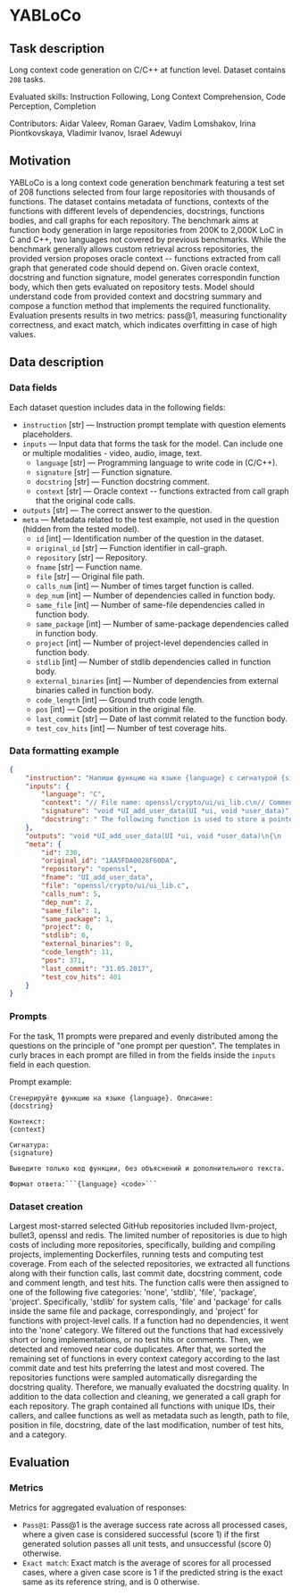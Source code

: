 # YABLoCo


## Task description

Long context code generation on C/C++ at function level. Dataset contains `208` tasks.

Evaluated skills: Instruction Following, Long Context Comprehension, Code Perception, Completion

Contributors: Aidar Valeev, Roman Garaev, Vadim Lomshakov, Irina Piontkovskaya, Vladimir Ivanov, Israel Adewuyi


## Motivation

YABLoCo is a long context code generation benchmark featuring a test set of 208 functions selected from four large repositories with
thousands of functions. The dataset contains metadata of functions, contexts of the functions with different levels of dependencies,
docstrings, functions bodies, and call graphs for each repository. The benchmark aims at function body generation in large repositories
from 200K to 2,000K LoC in C and C++, two languages not covered by previous benchmarks. While the benchmark generally allows custom
retrieval across repositories, the provided version proposes oracle context -- functions extracted from call graph that generated code
should depend on. Given oracle context, docstring and function signature, model generates correspondin function body, which then gets
evaluated on repository tests. Model should understand code from provided context and docstring summary and compose a function method
that implements the required functionality. Evaluation presents results in two metrics: pass@1, measuring functionality correctness,
and exact match, which indicates overfitting in case of high values.


## Data description

### Data fields

Each dataset question includes data in the following fields:

- `instruction` [str] — Instruction prompt template with question elements placeholders.
- `inputs` — Input data that forms the task for the model. Can include one or multiple modalities - video, audio, image, text.
    - `language` [str] — Programming language to write code in (C/C++).
    - `signature` [str] — Function signature.
    - `docstring` [str] — Function docstring comment.
    - `context` [str] — Oracle context -- functions extracted from call graph that the original code calls.
- `outputs` [str] — The correct answer to the question.
- `meta` — Metadata related to the test example, not used in the question (hidden from the tested model).
    - `id` [int] — Identification number of the question in the dataset.
    - `original_id` [str] — Function identifier in call-graph.
    - `repository` [str] — Repository.
    - `fname` [str] — Function name.
    - `file` [str] — Original file path.
    - `calls_num` [int] — Number of times target function is called.
    - `dep_num` [int] — Number of dependencies called in function body.
    - `same_file` [int] — Number of same-file dependencies called in function body.
    - `same_package` [int] — Number of same-package dependencies called in function body.
    - `project` [int] — Number of project-level dependencies called in function body.
    - `stdlib` [int] — Number of stdlib dependencies called in function body.
    - `external_binaries` [int] — Number of dependencies from external binaries called in function body.
    - `code_length` [int] — Ground truth code length.
    - `pos` [int] — Code position in the original file.
    - `last_commit` [str] — Date of last commit related to the function body.
    - `test_cov_hits` [int] — Number of test coverage hits.


### Data formatting example

```json
{
    "instruction": "Напиши функцию на языке {language} с сигнатурой {signature} и следующим описанием: {docstring}. Используй следующий контекст:\n\n{context}",
    "inputs": {
        "language": "C",
        "context": "// File name: openssl/crypto/ui/ui_lib.c\n// Comment: \nvoid *(*UI_method_get_data_duplicator(const UI_METHOD *method)) (UI *, void *)\n{\n    if (method != NULL)\n        return method->ui_duplicate_data;\n    return NULL;\n}",
        "signature": "void *UI_add_user_data(UI *ui, void *user_data)",
        "docstring": " The following function is used to store a pointer to user-specific data.\nAny previous such pointer will be returned and replaced.\nFor callback purposes, this function makes a lot more sense than using\nex_data, since the latter requires that different parts of OpenSSL or\napplications share the same ex_data index.\nNote that the UI_OpenSSL() method completely ignores the user data. Other\nmethods may not, however."
    },
    "outputs": "void *UI_add_user_data(UI *ui, void *user_data)\n{\n    void *old_data = ui->user_data;\n\n    if ((ui->flags & UI_FLAG_DUPL_DATA) != 0) {\n        ui->meth->ui_destroy_data(ui, old_data);\n        old_data = NULL;\n    }\n    ui->user_data = user_data;\n    ui->flags &= ~UI_FLAG_DUPL_DATA;\n    return old_data;\n}",
    "meta": {
        "id": 230,
        "original_id": "1AA5FDA0028F60DA",
        "repository": "openssl",
        "fname": "UI_add_user_data",
        "file": "openssl/crypto/ui/ui_lib.c",
        "calls_num": 5,
        "dep_num": 2,
        "same_file": 1,
        "same_package": 1,
        "project": 0,
        "stdlib": 0,
        "external_binaries": 0,
        "code_length": 11,
        "pos": 371,
        "last_commit": "31.05.2017",
        "test_cov_hits": 401
    }
}
```


### Prompts

For the task, 11 prompts were prepared and evenly distributed among the questions on the principle of "one prompt per question". The templates in curly braces in each prompt are filled in from the fields inside the `inputs` field in each question.

Prompt example:

```
Сгенерируйте функцию на языке {language}. Описание:
{docstring}

Контекст:
{context}

Сигнатура:
{signature}

Выведите только код функции, без объяснений и дополнительного текста.

Формат ответа:```{language} <code>```
```


### Dataset creation

Largest most-starred selected GitHub repositories included llvm-project, bullet3, openssl and redis. The limited number of repositories is due
to high costs of including more repositories, specifically, building and compiling projects, implementing Dockerfiles, running tests and 
computing test coverage. From each of the selected repositories, we extracted all functions along with their function calls, last commit date,
docstring comment, code and comment length, and test hits. The function calls were then assigned to one of the following five categories: 'none',
'stdlib', 'file', 'package', 'project'. Specifically, 'stdlib' for system calls, 'file' and 'package' for calls inside the same file and package,
correspondingly, and 'project' for functions with project-level calls. If a function had no dependencies, it went into the 'none' category. We
filtered out the functions that had excessively short or long implementations, or no test hits or comments. Then, we detected and removed near
code duplicates. After that, we sorted the remaining set of functions in every context category according to the last commit date and test hits
preferring the latest and most covered. The repositories functions were sampled automatically disregarding the docstring quality. Therefore, we
manually evaluated the docstring quality. In addition to the data collection and cleaning, we generated a call graph for each repository. The
graph contained all functions with unique IDs, their callers, and callee functions as well as metadata such as length, path to file, position
in file, docstring, date of the last modification, number of test hits, and a category.


## Evaluation


### Metrics

Metrics for aggregated evaluation of responses:

- `Pass@1`: Pass@1 is the average success rate across all processed cases, where a given case is considered successful (score 1) if the first generated solution passes all unit tests, and unsuccessful (score 0) otherwise.
- `Exact match`: Exact match is the average of scores for all processed cases, where a given case score is 1 if the predicted string is the exact same as its reference string, and is 0 otherwise.
